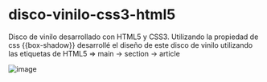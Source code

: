 # disco-vinilo-css3-html5
Disco de vinilo desarrollado con HTML5 y CSS3.
Utilizando la propiedad de css {{box-shadow}} desarrollé el diseño de este disco de vinilo utilizando las etiquetas de HTML5 => main -> section -> article

![image](https://user-images.githubusercontent.com/31085401/147893492-2ea6b4a1-df43-4ff3-92cd-03f519a32e5d.png)
